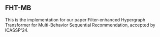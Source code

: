 ## FHT-MB
This is the implementation for our paper Filter-enhanced Hypergraph Transformer for Multi-Behavior Sequential Recommendation, accepted by ICASSP'24.
